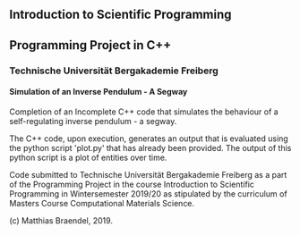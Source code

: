 ## Introduction to Scientific Programming
## Programming Project in C++
### Technische Universität Bergakademie Freiberg


#### Simulation of an Inverse Pendulum - A Segway
Completion of an Incomplete C++ code that simulates the behaviour of a self-regulating inverse pendulum - a segway.

The C++ code, upon execution, generates an output that is evaluated using the python script 'plot.py' that has already been provided. The output of this python script is a plot of entities over time. 

Code submitted to Technische Universität Bergakademie Freiberg as a part of the Programming Project in the course Introduction to Scientific Programming in Wintersemester 2019/20 as stipulated by the curriculum of Masters Course Computational Materials Science. 

(c) Matthias Braendel, 2019.
